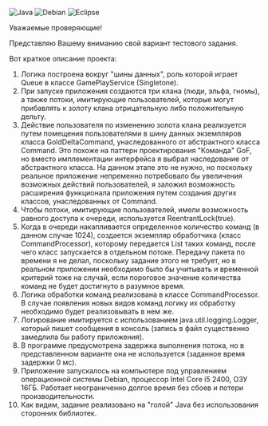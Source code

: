 ![Java](https://img.shields.io/badge/java-%23ED8B00.svg?style=for-the-badge&logo=openjdk&logoColor=white)
![Debian](https://img.shields.io/badge/Debian-D70A53?style=for-the-badge&logo=debian&logoColor=white)
![Eclipse](https://img.shields.io/badge/Eclipse-FE7A16.svg?style=for-the-badge&logo=Eclipse&logoColor=white)

Уважаемые проверяющие! 

Представляю Вашему вниманию свой вариант тестового задания.

Вот краткое описание проекта:

1. Логика построена вокруг "шины данных", роль которой играет Queue в классе GamePlayService (Singletone).
2. При запуске приложения создаются три клана (люди, эльфа, гномы), а также потоки, имитирующие пользователей, которые могут прибавлять к золоту клана отрицательную либо положительную дельту.
3. Действие пользователя по изменению золота клана реализуется путем помещения пользователями в шину данных экземпляров класса GoldDeltaCommand, унаследованного от абстрактного класса Command.
	Это похоже на паттерн проектирования "Команда" GoF, но вместо имплементации интерфейса я выбрал наследование от абстрактного класса. На данном этапе это не нужно, но поскольку реальное приложение непременно потребовало бы увеличения возможных действий пользователей, я заложил возможность расширения функционала приложения путем создания других классов, унаследованных от Command.
4. Чтобы потоки, имитирующие пользователей, имели возможность равного доступа к очереди, используется ReentrantLock(true).
5. Когда в очереди накапливается определенное количество команд (в данном случае 1024), создается экземпляр обработчика (класс CommandProcessor), которому передается List таких команд, после чего класс запускается в отдельном потоке. Передачу пакета по времени я не делал, поскольку задание этого не требует, но в реальном приложении необходимо было бы учитывать и временной критерий тоже на случай, если пороговое значение количества команд не будет достигнуто в разумное время. 
6. Логика обработки команд реализована в классе CommandProcessor. В случае появления новых видов команд логику их обработку необходимо будет реализовывать в нем же. 
7. Логирование имитируется с использованием java.util.logging.Logger, который пишет сообщения в консоль (запись в файл существенно замедлила бы работу приложения).
8. В программе предусмотрена задержка выполнения потока, но в представленном варианте она не используется (заданное время задержки 0 мс).
9. Приложение запускалось на компьютере под управлением операционной системы Debian, процессор Intel Core i5 2400, ОЗУ 16ГБ. Работает неограниченно долгое время без сбоев и потери производительности.
10. Как видим, задание реализовано на "голой" Java без использования сторонних библиотек.


 


